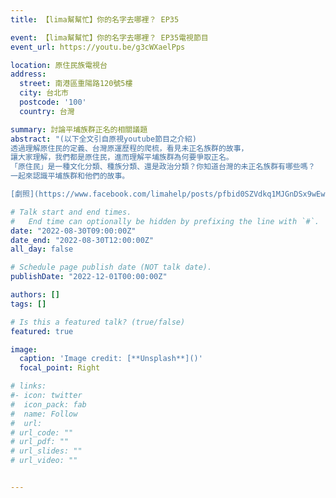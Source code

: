 ```yaml
---
title: 【lima幫幫忙】你的名字去哪裡？ EP35

event: 【lima幫幫忙】你的名字去哪裡？ EP35電視節目
event_url: https://youtu.be/g3cWXaelPps 

location: 原住民族電視台
address:
  street: 南港區重陽路120號5樓
  city: 台北市
  postcode: '100'
  country: 台灣

summary: 討論平埔族群正名的相關議題
abstract: "(以下全文引自原視youtube節目之介紹)
透過理解原住民的定義、台灣原運歷程的爬梳，看見未正名族群的故事，
讓大家理解，我們都是原住民，進而理解平埔族群為何要爭取正名。
「原住民」是一種文化分類、種族分類、還是政治分類？你知道台灣的未正名族群有哪些嗎？
一起來認識平埔族群和他們的故事。

[劇照](https://www.facebook.com/limahelp/posts/pfbid0SZVdkq1MJGnDSx9wEwkDt29yrBcrgYAHmo1iT87cEkstGRUrCKCcnMHk7BDFSwDNl)"

# Talk start and end times.
#   End time can optionally be hidden by prefixing the line with `#`.
date: "2022-08-30T09:00:00Z"
date_end: "2022-08-30T12:00:00Z"
all_day: false

# Schedule page publish date (NOT talk date).
publishDate: "2022-12-01T00:00:00Z"

authors: []
tags: []

# Is this a featured talk? (true/false)
featured: true

image:
  caption: 'Image credit: [**Unsplash**]()'
  focal_point: Right

# links:
#- icon: twitter
#  icon_pack: fab
#  name: Follow
#  url: 
# url_code: ""
# url_pdf: ""
# url_slides: ""
# url_video: ""


---
```


